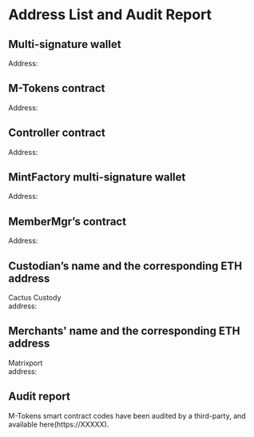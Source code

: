 Address List and Audit Report
===

Multi-signature wallet
---
Address:

M-Tokens contract 
---
Address:

Controller contract
---
Address:

MintFactory multi-signature wallet
---
Address:

MemberMgr’s contract
---
Address:

Custodian’s name and the corresponding ETH address
---
Cactus Custody         
address:

Merchants' name and the corresponding ETH address
---
Matrixport            
address:

Audit report
---
M-Tokens smart contract codes have been audited by a third-party, and available here(https://XXXXX).
